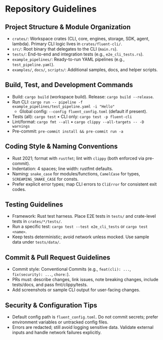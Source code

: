 # Repository Guidelines

## Project Structure & Module Organization
- `crates/`: Workspace crates (CLI, core, engines, storage, SDK, agent, lambda). Primary CLI logic lives in `crates/fluent-cli/`.
- `src/`: Root binary that delegates to the CLI (`main.rs`).
- `tests/`: End-to-end and integration tests (e.g., `e2e_cli_tests.rs`).
- `example_pipelines/`: Ready-to-run YAML pipelines (e.g., `test_pipeline.yaml`).
- `examples/`, `docs/`, `scripts/`: Additional samples, docs, and helper scripts.

## Build, Test, and Development Commands
- Build: `cargo build` (workspace build). Release: `cargo build --release`.
- Run CLI: `cargo run -- pipeline -f example_pipelines/test_pipeline.yaml -i "Hello"`
  - Global config: `--config fluent_config.toml` (default if present).
- Tests (all): `cargo test`  • CLI only: `cargo test -p fluent-cli`
- Lint/format: `cargo fmt --all` • `cargo clippy --all-targets -- -D warnings`
- Pre-commit: `pre-commit install && pre-commit run -a`

## Coding Style & Naming Conventions
- Rust 2021; format with `rustfmt`; lint with `clippy` (both enforced via pre-commit).
- Indentation: 4 spaces; line width: rustfmt defaults.
- Naming: `snake_case` for modules/functions, `CamelCase` for types, `SCREAMING_SNAKE_CASE` for consts.
- Prefer explicit error types; map CLI errors to `CliError` for consistent exit codes.

## Testing Guidelines
- Framework: Rust test harness. Place E2E tests in `tests/` and crate-level tests in `crates/*/tests/`.
- Run a specific test: `cargo test --test e2e_cli_tests` or `cargo test <name>`.
- Keep tests deterministic; avoid network unless mocked. Use sample data under `tests/data/`.

## Commit & Pull Request Guidelines
- Commit style: Conventional Commits (e.g., `feat(cli): ...`, `fix(security): ...`, `chore:`).
- PRs must: describe changes, link issues, note breaking changes, include tests/docs, and pass fmt/clippy/tests.
- Add screenshots or sample CLI output for user-facing changes.

## Security & Configuration Tips
- Default config path is `fluent_config.toml`. Do not commit secrets; prefer environment variables or untracked config files.
- Errors are redacted; still avoid logging sensitive data. Validate external inputs and handle network failures explicitly.

